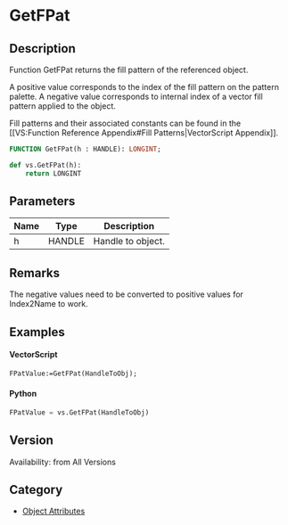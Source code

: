 # GetFPat

## Description
Function GetFPat returns the fill pattern of the referenced object.

A positive value corresponds to the index of the fill pattern on the pattern palette. A negative value corresponds to internal index of a vector fill pattern applied to the object.

Fill patterns and their associated constants can be found in the [[VS:Function Reference Appendix#Fill Patterns|VectorScript Appendix]].

```pascal
FUNCTION GetFPat(h : HANDLE): LONGINT;
```

```python
def vs.GetFPat(h):
    return LONGINT
```

## Parameters
|Name|Type|Description|
|---|---|---|
|h|HANDLE|Handle to object.|

## Remarks
The negative values need to be converted to positive values for Index2Name to work.

## Examples
#### VectorScript ####
```pascal
FPatValue:=GetFPat(HandleToObj);
```
#### Python ####
```python
FPatValue = vs.GetFPat(HandleToObj)
```

## Version
Availability: from All Versions

## Category
* [Object Attributes](../Categories/Object%20Attributes.md)
